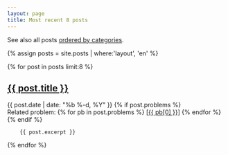 ```yaml
---
layout: page
title: Most recent 8 posts
---
```


See also all posts [ordered by categories](categories).

{% assign posts = site.posts | where:'layout', 'en' %}

{% for post in posts limit:8 %}
  <div class="post">
            <h2>
          <a class="post-link" href="{{ post.url }}">{{ post.title }}</a>
        </h2>
    <p class="post-meta"><time datetime="{{ post.date | date_to_xmlschema }}" itemprop="datePublished">{{ post.date | date: "%b %-d, %Y" }}</time>
        {% if post.problems %}
            <br>Related problem:
            {% for pb in post.problems %}
               <a href="{{ pb[1] }}">[{{ pb[0] }}]</a>
            {% endfor %}
        {% endif %}
    </p>

        {{ post.excerpt }}

  </div>
{% endfor %}

